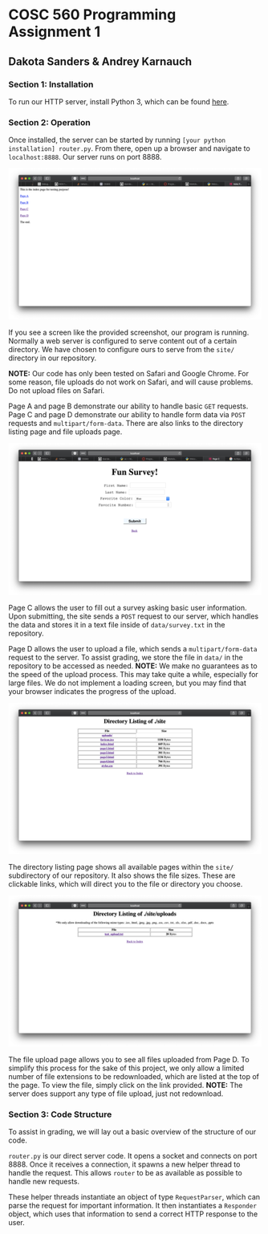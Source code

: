 # COSC 560 Programming Assignment 1
## Dakota Sanders & Andrey Karnauch

### Section 1: Installation
To run our HTTP server, install Python 3, which can be found [here](https://www.python.org).

### Section 2: Operation
Once installed, the server can be started by running `[your python installation] router.py`. 
From there, open up a browser and navigate to `localhost:8888`. Our server runs on port 8888.

![](./screenshots/homepage.png "Homepage")

If you see a screen like the provided screenshot, our program is running. Normally a web server is configured to serve content out of a certain directory. We have chosen to configure ours to serve from the `site/` directory in our repository.

**NOTE:** Our code has only been tested on Safari and Google Chrome. For some reason, file uploads do not work on Safari, and will cause problems. Do not upload files on Safari.

Page A and page B demonstrate our ability to handle basic `GET` requests. Page C and page D demonstrate our ability to handle form data via `POST` requests and `multipart/form-data`. There are also links to the directory listing page and file uploads page.

![](./screenshots/survey.png "Page C")

Page C allows the user to fill out a survey asking basic user information. Upon submitting, the site sends a `POST` request to our server, which handles the data and stores it in a text file inside of `data/survey.txt` in the repository.

Page D allows the user to upload a file, which sends a `multipart/form-data` request to the server. To assist grading, we store the file in `data/` in the repository to be accessed as needed.
**NOTE:** We make no guarantees as to the speed of the upload process. This may take quite a while, especially for large files. We do not implement a loading screen, but you may find that your browser indicates the progress of the upload.

![](./screenshots/dir.png "Directory Listing")

The directory listing page shows all available pages within the `site/` subdirectory of our repository. It also shows the file sizes. These are clickable links, which will direct you to the file or directory you choose.

![](./screenshots/uploads.png "File uploads")

The file upload page allows you to see all files uploaded from Page D. To simplify this process for the sake of this project, we only allow a limited number of file extensions to be redownloaded, which are listed at the top of the page. To view the file, simply click on the link provided. **NOTE:** The server does support any type of file upload, just not redownload.

### Section 3: Code Structure
To assist in grading, we will lay out a basic overview of the structure of our code.

`router.py` is our direct server code. It opens a socket and connects on port 8888. Once it receives a connection, it spawns a new helper thread to handle the request. This allows `router` to be as available as possible to handle new requests.

These helper threads instantiate an object of type `RequestParser`, which can parse the request for important information. It then instantiates a `Responder` object, which uses that information to send a correct HTTP response to the user.